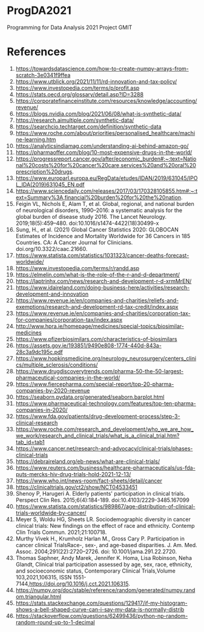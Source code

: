 # ProgDA2021
Programming for Data Analysis 2021 Project GMIT


# References
1. https://towardsdatascience.com/how-to-create-numpy-arrays-from-scratch-3e0341f9ffea
2. https://www.utblick.org/2021/11/11/rd-innovation-and-tax-policy/
3. https://www.investopedia.com/terms/p/profit.asp
4. https://stats.oecd.org/glossary/detail.asp?ID=3288
5. https://corporatefinanceinstitute.com/resources/knowledge/accounting/revenue/
6. https://blogs.nvidia.com/blog/2021/06/08/what-is-synthetic-data/
7. https://research.aimultiple.com/synthetic-data/
8. https://searchcio.techtarget.com/definition/synthetic-data
9. https://www.roche.com/about/priorities/personalised_healthcare/machine-learning.htm
10. https://analyticsindiamag.com/understanding-ai-behind-amazon-go/
11. https://pharmaoffer.com/blog/10-most-expensive-drugs-in-the-world/
12. https://progressreport.cancer.gov/after/economic_burden#:~:text=National%20costs%20for%20cancer%20care,services%20and%20oral%20prescription%20drugs.
13. https://www.europarl.europa.eu/RegData/etudes/IDAN/2019/631045/IPOL_IDA(2019)631045_EN.pdf
14. https://www.sciencedaily.com/releases/2017/03/170328105855.htm#:~:text=Summary%3A,financial%20burden%20for%20the%20nation.
15. Feigin VL, Nichols E, Alam T, et al. Global, regional, and national burden of neurological disorders, 1990–2016: a systematic analysis for the global burden of disease study 2016. The Lancet Neurology. 2019;18(5):459–480. doi:10.1016/s1474-4422(18)30499-x
16. Sung, H., et al. (2021) Global Cancer Statistics 2020: GLOBOCAN Estimates of Incidence and Mortality Worldwide for 36 Cancers in 185 Countries. CA: A Cancer Journal for Clinicians. doi.org/10.3322/caac.21660.
17. https://www.statista.com/statistics/1031323/cancer-deaths-forecast-worldwide/
18. https://www.investopedia.com/terms/r/randd.asp
19. https://elmelin.com/what-is-the-role-of-the-r-and-d-department/
20. https://laptrinhx.com/news/research-and-development-r-d-xrmMrEN/
21. https://www.idaireland.com/doing-business-here/activities/research-development-and-innovation
22. https://www.revenue.ie/en/companies-and-charities/reliefs-and-exemptions/research-and-development-rd-tax-credit/index.aspx
23. https://www.revenue.ie/en/companies-and-charities/corporation-tax-for-companies/corporation-tax/index.aspx
24. http://www.hpra.ie/homepage/medicines/special-topics/biosimilar-medicines
25. https://www.pfizerbiosimilars.com/characteristics-of-biosimilars
26. https://assets.gov.ie/193851/9490e808-1774-440d-843a-28c3a9dc195c.pdf
27. https://www.hopkinsmedicine.org/neurology_neurosurgery/centers_clinics/multiple_sclerosis/conditions/
28. https://www.drugdiscoverytrends.com/pharma-50-the-50-largest-pharmaceutical-companies-in-the-world/
29. https://www.fiercepharma.com/special-report/top-20-pharma-companies-by-2020-revenue
30. https://seaborn.pydata.org/generated/seaborn.barplot.html
31. https://www.pharmaceutical-technology.com/features/top-ten-pharma-companies-in-2020/
32. https://www.fda.gov/patients/drug-development-process/step-3-clinical-research
33. https://www.roche.com/research_and_development/who_we_are_how_we_work/research_and_clinical_trials/what_is_a_clinical_trial.htm?tab_id=tab1
34. https://www.cancer.net/research-and-advocacy/clinical-trials/phases-clinical-trials
35. https://debraireland.org/eb-news/what-are-clinical-trials/
36. https://www.reuters.com/business/healthcare-pharmaceuticals/us-fda-puts-mercks-hiv-drug-trials-hold-2021-12-13/
37. https://www.who.int/news-room/fact-sheets/detail/cancer
38. https://clinicaltrials.gov/ct2/show/NCT04533451
39. Shenoy P, Harugeri A. Elderly patients' participation in clinical trials. Perspect Clin Res. 2015;6(4):184-189. doi:10.4103/2229-3485.167099
40. https://www.statista.com/statistics/989867/age-distribution-of-clinical-trials-worldwide-by-cancer/
41. Meyer S, Woldu HG, Sheets LR. Sociodemographic diversity in cancer clinical trials: New findings on the effect of race and ethnicity. Contemp Clin Trials Commun. 2021;21:100718.
42. Murthy Vivek H., Krumholz Harlan M., Gross Cary P. Participation in cancer clinical TrialsRace-, sex-, and age-based disparities. J. Am. Med. Assoc. 2004;291(22):2720–2726. doi: 10.1001/jama.291.22.2720.
43. Thomas Saphner, Andy Marek, Jennifer K. Homa, Lisa Robinson, Neha Glandt,
Clinical trial participation assessed by age, sex, race, ethnicity, and socioeconomic status,
Contemporary Clinical Trials,Volume 103,2021,106315, ISSN 1551-7144,https://doi.org/10.1016/j.cct.2021.106315.
44. https://numpy.org/doc/stable/reference/random/generated/numpy.random.triangular.html
45. https://stats.stackexchange.com/questions/129417/if-my-histogram-shows-a-bell-shaped-curve-can-i-say-my-data-is-normally-distrib
46. https://stackoverflow.com/questions/62499436/python-np-random-random-round-up-to-1-decimal
